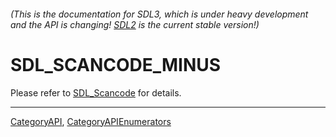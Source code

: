 ###### (This is the documentation for SDL3, which is under heavy development and the API is changing! [SDL2](https://wiki.libsdl.org/SDL2/) is the current stable version!)
# SDL_SCANCODE_MINUS

Please refer to [SDL_Scancode](SDL_Scancode) for details.

----
[CategoryAPI](CategoryAPI), [CategoryAPIEnumerators](CategoryAPIEnumerators)

